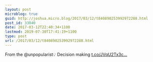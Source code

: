 ```yaml
---
layout: post
microblog: true
guid: http://joshua.micro.blog/2017/03/12/t840890253992972288.html
post_id: 33840
date: 2017-03-12T22:40:34+1100
lastmod: 2019-07-30T17:41:19+1100
type: post
url: /2017/03/12/t840890253992972288.html
---
```

From the @unpopularist💡 Decision making [t.co/JVqU2Tx3c...](https://t.co/JVqU2Tx3ct)
